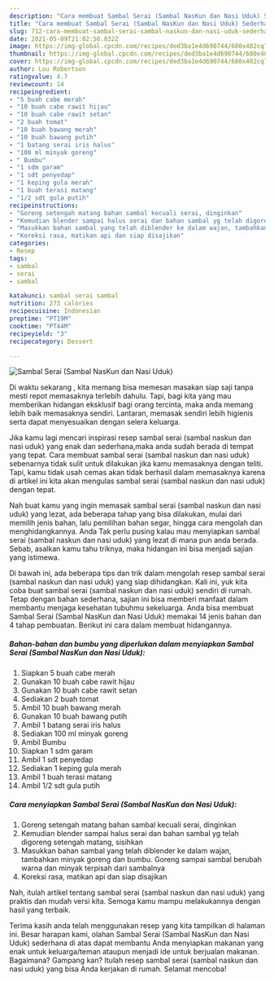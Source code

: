 ```yaml
---
description: "Cara membuat Sambal Serai (Sambal NasKun dan Nasi Uduk) Sederhana dan Mudah Dibuat"
title: "Cara membuat Sambal Serai (Sambal NasKun dan Nasi Uduk) Sederhana dan Mudah Dibuat"
slug: 712-cara-membuat-sambal-serai-sambal-naskun-dan-nasi-uduk-sederhana-dan-mudah-dibuat
date: 2021-05-09T21:02:50.832Z
image: https://img-global.cpcdn.com/recipes/ded3ba1e4d690744/680x482cq70/sambal-serai-sambal-naskun-dan-nasi-uduk-foto-resep-utama.jpg
thumbnail: https://img-global.cpcdn.com/recipes/ded3ba1e4d690744/680x482cq70/sambal-serai-sambal-naskun-dan-nasi-uduk-foto-resep-utama.jpg
cover: https://img-global.cpcdn.com/recipes/ded3ba1e4d690744/680x482cq70/sambal-serai-sambal-naskun-dan-nasi-uduk-foto-resep-utama.jpg
author: Lou Robertson
ratingvalue: 4.7
reviewcount: 14
recipeingredient:
- "5 buah cabe merah"
- "10 buah cabe rawit hijau"
- "10 buah cabe rawit setan"
- "2 buah tomat"
- "10 buah bawang merah"
- "10 buah bawang putih"
- "1 batang serai iris halus"
- "100 ml minyak goreng"
- " Bumbu"
- "1 sdm garam"
- "1 sdt penyedap"
- "1 keping gula merah"
- "1 buah terasi matang"
- "1/2 sdt gula putih"
recipeinstructions:
- "Goreng setengah matang bahan sambal kecuali serai, dinginkan"
- "Kemudian blender sampai halus serai dan bahan sambal yg telah digoreng setengah matang, sisihkan"
- "Masukkan bahan sambal yang telah diblender ke dalam wajan, tambahkan minyak goreng dan bumbu. Goreng sampai sambal berubah warna dan minyak terpisah dari sambalnya"
- "Koreksi rasa, matikan api dan siap disajikan"
categories:
- Resep
tags:
- sambal
- serai
- sambal

katakunci: sambal serai sambal 
nutrition: 273 calories
recipecuisine: Indonesian
preptime: "PT19M"
cooktime: "PT44M"
recipeyield: "3"
recipecategory: Dessert

---
```



![Sambal Serai (Sambal NasKun dan Nasi Uduk)](https://img-global.cpcdn.com/recipes/ded3ba1e4d690744/680x482cq70/sambal-serai-sambal-naskun-dan-nasi-uduk-foto-resep-utama.jpg)

Di waktu  sekarang , kita memang bisa memesan masakan siap saji tanpa mesti repot memasaknya terlebih dahulu. Tapi, bagi kita yang mau memberikan hidangan eksklusif bagi orang tercinta, maka anda memang lebih baik memasaknya sendiri. Lantaran, memasak sendiri lebih higienis serta dapat menyesuaikan dengan selera keluarga.

Jika kamu lagi mencari inspirasi resep sambal serai (sambal naskun dan nasi uduk) yang enak dan sederhana,maka anda sudah berada di tempat yang tepat. Cara membuat sambal serai (sambal naskun dan nasi uduk)  sebenarnya tidak sulit untuk dilakukan jika kamu memasaknya dengan teliti. Tapi, kamu tidak usah cemas akan tidak berhasil dalam memasaknya 
karena di artikel ini kita akan mengulas sambal serai (sambal naskun dan nasi uduk) dengan tepat.  



Nah buat kamu yang ingin memasak sambal serai (sambal naskun dan nasi uduk) yang lezat, ada beberapa tahap yang bisa dilakukan, mulai dari memilih jenis bahan, lalu pemilihan bahan segar, hingga cara mengolah dan menghidangkannya. Anda Tak perlu pusing kalau mau menyiapkan sambal serai (sambal naskun dan nasi uduk) yang lezat di mana pun anda berada. Sebab, asalkan kamu  tahu triknya, maka hidangan ini bisa menjadi sajian yang istimewa.

Di bawah ini, ada beberapa tips dan trik dalam mengolah resep sambal serai (sambal naskun dan nasi uduk) yang siap dihidangkan. Kali ini, yuk kita coba buat sambal serai (sambal naskun dan nasi uduk) sendiri di rumah. Tetap dengan bahan sederhana, sajian ini bisa memberi manfaat dalam membantu menjaga kesehatan tubuhmu sekeluarga. Anda bisa membuat Sambal Serai (Sambal NasKun dan Nasi Uduk) memakai 14 jenis bahan dan 4 tahap pembuatan. Berikut ini cara dalam membuat hidangannya.

<!--inarticleads1-->

##### Bahan-bahan dan bumbu yang diperlukan dalam menyiapkan Sambal Serai (Sambal NasKun dan Nasi Uduk):

1. Siapkan 5 buah cabe merah
1. Gunakan 10 buah cabe rawit hijau
1. Gunakan 10 buah cabe rawit setan
1. Sediakan 2 buah tomat
1. Ambil 10 buah bawang merah
1. Gunakan 10 buah bawang putih
1. Ambil 1 batang serai iris halus
1. Sediakan 100 ml minyak goreng
1. Ambil  Bumbu
1. Siapkan 1 sdm garam
1. Ambil 1 sdt penyedap
1. Sediakan 1 keping gula merah
1. Ambil 1 buah terasi matang
1. Ambil 1/2 sdt gula putih




<!--inarticleads2-->

##### Cara menyiapkan Sambal Serai (Sambal NasKun dan Nasi Uduk):

1. Goreng setengah matang bahan sambal kecuali serai, dinginkan
1. Kemudian blender sampai halus serai dan bahan sambal yg telah digoreng setengah matang, sisihkan
1. Masukkan bahan sambal yang telah diblender ke dalam wajan, tambahkan minyak goreng dan bumbu. Goreng sampai sambal berubah warna dan minyak terpisah dari sambalnya
1. Koreksi rasa, matikan api dan siap disajikan




Nah, itulah artikel tentang  sambal serai (sambal naskun dan nasi uduk)  yang praktis dan mudah versi kita. Semoga kamu mampu melakukannya dengan hasil yang terbaik. 

Terima kasih anda telah menggunakan resep yang kita tampilkan di halaman ini. Besar harapan kami, olahan  Sambal Serai (Sambal NasKun dan Nasi Uduk) sederhana di atas dapat membantu Anda menyiapkan makanan yang enak untuk keluarga/teman ataupun menjadi ide untuk berjualan makanan. Bagaimana? Gampang kan? Itulah resep sambal serai (sambal naskun dan nasi uduk) yang bisa Anda kerjakan di rumah. Selamat mencoba!

